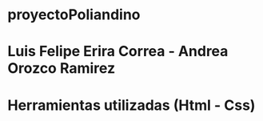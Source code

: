 # proyectoPoliandino
# Luis Felipe Erira Correa - Andrea Orozco Ramirez
# Herramientas utilizadas (Html - Css)
